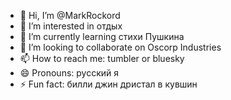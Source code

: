 - 👋 Hi, I’m @MarkRockord
- 👀 I’m interested in отдых
- 🌱 I’m currently learning стихи Пушкина
- 💞️ I’m looking to collaborate on Oscorp Industries
- 📫 How to reach me: tumbler or bluesky
- 😄 Pronouns: русский я
- ⚡ Fun fact: билли джин дристал в кувшин

<!---
MarkRockord/MarkRockord is a ✨ special ✨ repository because its `README.md` (this file) appears on your GitHub profile.
You can click the Preview link to take a look at your changes.
--->
